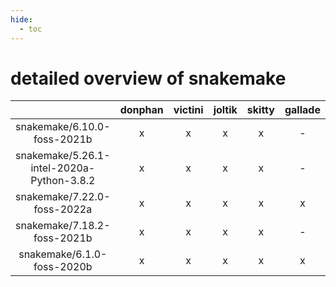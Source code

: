 ```yaml
---
hide:
  - toc
---
```


detailed overview of snakemake
==============================

| |donphan|victini|joltik|skitty|gallade|accelgor|swalot|doduo|
| :---: | :---: | :---: | :---: | :---: | :---: | :---: | :---: | :---: |
|snakemake/6.10.0-foss-2021b|x|x|x|x|-|x|x|x|
|snakemake/5.26.1-intel-2020a-Python-3.8.2|x|x|x|x|-|-|x|x|
|snakemake/7.22.0-foss-2022a|x|x|x|x|x|x|x|x|
|snakemake/7.18.2-foss-2021b|x|x|x|x|-|x|x|x|
|snakemake/6.1.0-foss-2020b|x|x|x|x|x|-|x|x|
